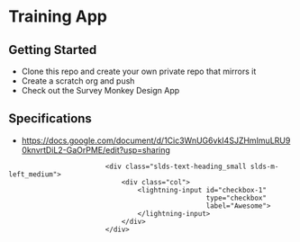 # Training App

## Getting Started
* Clone this repo and create your own private repo that mirrors it
* Create a scratch org and push
* Check out the Survey Monkey Design App

## Specifications
* https://docs.google.com/document/d/1Cic3WnUG6vkI4SJZHmImuLRU90knvrtDiL2-GaOrPME/edit?usp=sharing

<!-- Response -->
                            <div class="slds-text-heading_small slds-m-left_medium">
                                <div class="col">
                                    <lightning-input id="checkbox-1"
                                                     type="checkbox"
                                                     label="Awesome">
                                    </lightning-input>
                                </div>
                            </div>